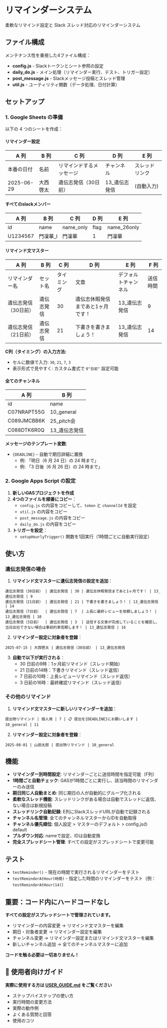 # リマインダーシステム

柔軟なリマインド設定と Slack スレッド対応のリマインダーシステム

## ファイル構成

メンテナンス性を重視した4ファイル構成：

- **config.js** - Slackトークンとシート参照の設定
- **daily_do.js** - メイン処理（リマインダー実行、テスト、トリガー設定）
- **post_message.js** - Slackメッセージ投稿とスレッド管理
- **util.js** - ユーティリティ関数（データ処理、日付計算）

## セットアップ

### 1. Google Sheets の準備

以下の 4 つのシートを作成：

#### リマインダー設定

| A 列         | B 列     | C 列                   | D 列       | E 列           |
| ------------ | -------- | ---------------------- | ---------- | -------------- |
| 本番の日付   | 名前     | リマインドするメッセージ | チャンネル | スレッドリンク |
| 2025-06-29   | 大西啓太 | 遺伝志発信（30日前）   | 13_遺伝志発信 | (自動入力)     |

#### すべてのslackメンバー

| A 列     | B 列          | C 列      | D 列  | E 列         |
| -------- | ------------- | --------- | ----- | ------------ |
| id       | name          | name_only | flag  | name_26only  |
| U1234567 | 門凜華_I      | 門凜華    | 1     | 門凜華       |

#### リマインド文マスター

| A 列                 | B 列       | C 列     | D 列                                    | E 列               | F 列     |
| -------------------- | ---------- | -------- | --------------------------------------- | ------------------ | -------- |
| リマインダー名       | セット名   | タイミング | 文章                                   | デフォルトチャンネル | 送信時間 |
| 遺伝志発信（30日前） | 遺伝志発信 | 30       | 遺伝志休暇発信まであと1ヶ月です！      | 13_遺伝志発信       | 9        |
| 遺伝志発信（21日前） | 遺伝志発信 | 21       | 下書きを書きましょう！                  | 13_遺伝志発信       | 14       |

**C列（タイミング）の入力方法:**
- セルに数値で入力: `30`, `21`, `7`, `3`
- 表示形式で見やすく: カスタム書式で `0"日前"` 設定可能

#### 全てのチャンネル

| A 列         | B 列              |
| ------------ | ----------------- |
| id           | name              |
| C07NRAPT55G  | 10_general        |
| C089JMCBB6K  | 25_pitch会        |
| C088DTK6R0Q  | 13_遺伝志発信     |

**メッセージのテンプレート変数**:

- `{DEADLINE}` - 自動で期日詳細に置換
  - 例: 「明日（6 月 24 日）の 24 時まで」
  - 例: 「3 日後（6 月 26 日）の 24 時まで」

### 2. Google Apps Script の設定

1. **新しいGASプロジェクトを作成**
2. **4つのファイルを順番にコピー**：
   - `config.js` の内容をコピーして、`token` と `channelId` を設定
   - `util.js` の内容をコピー
   - `post_message.js` の内容をコピー
   - `daily_do.js` の内容をコピー
3. **トリガーを設定**：
   - `setupHourlyTrigger()` 関数を1回実行（1時間ごとに自動実行設定）

## 使い方

### 遺伝志発信の場合

1. **リマインド文マスターに遺伝志発信の設定を追加**：

```
遺伝志発信（30日前） | 遺伝志発信 | 30 | 遺伝志休暇発信まであと1ヶ月です！ | 13_遺伝志発信 | 9
遺伝志発信（21日前） | 遺伝志発信 | 21 | 下書きを書きましょう！ | 13_遺伝志発信 | 14
遺伝志発信（7日前）  | 遺伝志発信 | 7  | 上長に最終レビューを依頼しましょう！ | 13_遺伝志発信 | 10
遺伝志発信（3日前）  | 遺伝志発信 | 3  | 送信する文章が完成していることを確認し、当日出社できない場合は事前約束信頼します！ | 13_遺伝志発信 | 16
```

2. **リマインダー設定に対象者を登録**：

```
2025-07-15 | 大西啓太 | 遺伝志発信（30日前） | 13_遺伝志発信
```

3. **自動で以下が実行される**：
   - 30 日前の9時：1ヶ月前リマインド（スレッド開始）
   - 21 日前の14時：下書きリマインド（スレッド返信）
   - 7 日前の10時：上長レビューリマインド（スレッド返信）
   - 3 日前の16時：最終確認リマインド（スレッド返信）

### その他のリマインド

1. **リマインド文マスターに新しいリマインダーを追加**：

```
提出物リマインド | 個人用 | 7 | 📋 提出を{DEADLINE}にお願いします | 10_general | 11
```

2. **リマインダー設定に対象者を登録**：

```
2025-08-01 | 山田太郎 | 提出物リマインド | 10_general
```

## 機能

- **リマインダー別時間設定**: リマインダーごとに送信時間を指定可能（F列）
- **1時間ごと自動チェック**: GASが1時間ごとに実行し、該当時間のリマインダーのみ送信
- **期日同じ人自動まとめ**: 同じ期日の人が自動的にグループ化される
- **柔軟なスレッド機能**: スレッドリンクがある場合は自動でスレッドに返信、ない場合は新規投稿
- **スレッドリンク自動記録**: E列にSlackスレッドURLが自動で記録される
- **チャンネル名管理**: 全てのチャンネルマスターからIDを自動取得
- **チャンネル優先順位**: 個人設定 > マスターのデフォルト > config.jsのdefault
- **プルダウン対応**: nameで設定、IDは自動変換
- **完全スプレッドシート管理**: すべての設定がスプレッドシートで変更可能

## テスト

- `testReminder()` - 現在の時間で実行されるリマインダーをテスト
- `testReminderAtHour(時間)` - 指定した時間のリマインダーをテスト（例：`testReminderAtHour(14)`）

## 重要：コード内にハードコードなし

**すべての設定がスプレッドシートで管理されています。**
- リマインダーの内容変更 → リマインド文マスターを編集
- 期日・対象者変更 → リマインダー設定を編集
- チャンネル変更 → リマインダー設定またはリマインド文マスターを編集
- 新しいチャンネル追加 → 全てのチャンネルマスターに追加

**コードを触る必要は一切ありません！**

## 📖 使用者向けガイド

**実際に使用する方は [USER_GUIDE.md](USER_GUIDE.md) をご覧ください**

- ステップバイステップの使い方
- 実行時間の変更方法  
- 実際の動作例
- よくある質問と回答
- 使用のコツ